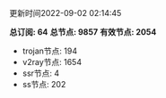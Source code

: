 更新时间2022-09-02 02:14:45

**总订阅: 64**
**总节点: 9857**
**有效节点: 2054**
- trojan节点: 194
- v2ray节点: 1654
- ssr节点: 4
- ss节点: 202
